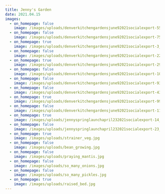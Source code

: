 ```yaml
---
title: Jenny's Garden
date: 2021.04.15
images:
  - on_homepage: false
    image: /images/uploads/denverkitchengardensjune92021socialexport-55_websize-1-.jpg
  - on_homepage: false
    image: /images/uploads/denverkitchengardensjune92021socialexport-75_websize.jpg
  - on_homepage: true
    image: /images/uploads/denverkitchengardensjune92021socialexport-3_websize.jpg
  - on_homepage: false
    image: /images/uploads/denverkitchengardensjune92021socialexport-22_websize.jpg
  - on_homepage: true
    image: /images/uploads/denverkitchengardensjune92021socialexport-29_websize-1-.jpg
  - on_homepage: false
    image: /images/uploads/denverkitchengardensjune92021socialexport-102_websize.jpg
  - on_homepage: false
    image: /images/uploads/denverkitchengardensjune92021socialexport-93_websize.jpg
  - on_homepage: false
    image: /images/uploads/denverkitchengardensjune92021socialexport-43_websize-1-.jpg
  - on_homepage: true
    image: /images/uploads/denverkitchengardensjune92021socialexport-99_websize-1-.jpg
  - on_homepage: false
    image: /images/uploads/denverkitchengardensjune92021socialexport-110_websize-1-.jpg
  - on_homepage: true
    image: /images/uploads/jennyspringlaunchapril232021socialexport-14_websize-1-.jpg
  - on_homepage: false
    image: /images/uploads/jennyspringlaunchapril232021socialexport-23_websize-1-.jpg
  - on_homepage: true
    image: /images/uploads/strainer_veg.jpg
  - on_homepage: false
    image: /images/uploads/bean_growing.jpg
  - on_homepage: false
    image: /images/uploads/praying_mantis.jpg
  - on_homepage: false
    image: /images/uploads/so_many_onions.jpg
  - on_homepage: false
    image: /images/uploads/so_many_pickles.jpg
  - on_homepage: true
    image: /images/uploads/raised_bed.jpg
---
```

